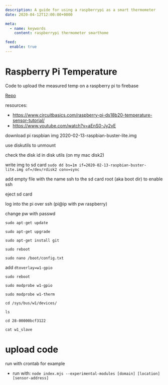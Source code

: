 ```yaml
---
description: A guide for using a raspberrypi as a smart thermometer
date: 2020-04-12T12:00:00+0000

meta:
  - name: keywords
    content: raspberrypi thermometer smarthome

feed:
  enable: true
---
```


# Raspberry Pi Temperature
Code to upload the measured temp on a raspberry pi to firebase

[Repo](https://github.com/SHoogland/pi-temperature)

resources: 
- https://www.circuitbasics.com/raspberry-pi-ds18b20-temperature-sensor-tutorial/
- https://www.youtube.com/watch?v=aEnS0-Jy2vE

download pi raspbian img
2020-02-13-raspbian-buster-lite.img

use diskutils to unmount

check the disk id in disk utils (on my mac disk2)

write img to sd card
`sudo dd bs=1m if=2020-02-13-raspbian-buster-lite.img of=/dev/rdisk2 conv=sync`

add empty file with the name ssh to the sd card root (aka boot dir) to enable ssh

eject sd card

log into the pi over ssh (pi@ip with pw raspberry)

change pw with passwd

`sudo apt-get update`

`sudo apt-get upgrade`

`sudo apt-get install git`

`sudo reboot`

`sudo nano /boot/config.txt`

add `dtoverlay=w1-gpio`

`sudo reboot`

`sudo modprobe w1-gpio`

`sudo modprobe w1-therm`

`cd /sys/bus/w1/devices/`

`ls`

`cd 28-00000bcf3122`

`cat w1_slave`

# upload code
run with crontab for example 

- run with: `node index.mjs --experimental-modules [domain] [location] [sensor-address]`
